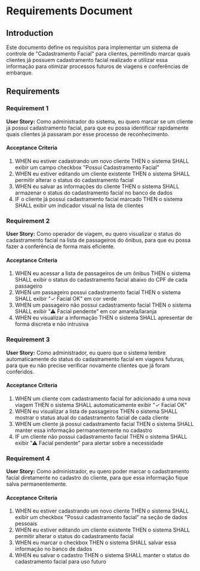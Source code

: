 # Requirements Document

## Introduction

Este documento define os requisitos para implementar um sistema de controle de "Cadastramento Facial" para clientes, permitindo marcar quais clientes já possuem cadastramento facial realizado e utilizar essa informação para otimizar processos futuros de viagens e conferências de embarque.

## Requirements

### Requirement 1

**User Story:** Como administrador do sistema, eu quero marcar se um cliente já possui cadastramento facial, para que eu possa identificar rapidamente quais clientes já passaram por esse processo de reconhecimento.

#### Acceptance Criteria

1. WHEN eu estiver cadastrando um novo cliente THEN o sistema SHALL exibir um campo checkbox "Possui Cadastramento Facial"
2. WHEN eu estiver editando um cliente existente THEN o sistema SHALL permitir alterar o status do cadastramento facial
3. WHEN eu salvar as informações do cliente THEN o sistema SHALL armazenar o status do cadastramento facial no banco de dados
4. IF o cliente já possui cadastramento facial marcado THEN o sistema SHALL exibir um indicador visual na lista de clientes

### Requirement 2

**User Story:** Como operador de viagem, eu quero visualizar o status do cadastramento facial na lista de passageiros do ônibus, para que eu possa fazer a conferência de forma mais eficiente.

#### Acceptance Criteria

1. WHEN eu acessar a lista de passageiros de um ônibus THEN o sistema SHALL exibir o status do cadastramento facial abaixo do CPF de cada passageiro
2. WHEN um passageiro possui cadastramento facial THEN o sistema SHALL exibir "✓ Facial OK" em cor verde
3. WHEN um passageiro não possui cadastramento facial THEN o sistema SHALL exibir "⚠ Facial pendente" em cor amarela/laranja
4. WHEN eu visualizar a informação THEN o sistema SHALL apresentar de forma discreta e não intrusiva

### Requirement 3

**User Story:** Como administrador, eu quero que o sistema lembre automaticamente do status do cadastramento facial em viagens futuras, para que eu não precise verificar novamente clientes que já foram conferidos.

#### Acceptance Criteria

1. WHEN um cliente com cadastramento facial for adicionado a uma nova viagem THEN o sistema SHALL automaticamente exibir "✓ Facial OK"
2. WHEN eu visualizar a lista de passageiros THEN o sistema SHALL mostrar o status atual do cadastramento facial de cada cliente
3. WHEN um cliente já possui cadastramento facial THEN o sistema SHALL manter essa informação permanentemente no cadastro
4. IF um cliente não possui cadastramento facial THEN o sistema SHALL exibir "⚠ Facial pendente" para alertar sobre a necessidade

### Requirement 4

**User Story:** Como administrador, eu quero poder marcar o cadastramento facial diretamente no cadastro do cliente, para que essa informação fique salva permanentemente.

#### Acceptance Criteria

1. WHEN eu estiver cadastrando um novo cliente THEN o sistema SHALL exibir um checkbox "Possui cadastramento facial" na seção de dados pessoais
2. WHEN eu estiver editando um cliente existente THEN o sistema SHALL permitir alterar o status do cadastramento facial
3. WHEN eu marcar o checkbox THEN o sistema SHALL salvar essa informação no banco de dados
4. WHEN eu salvar o cadastro THEN o sistema SHALL manter o status do cadastramento facial para uso futuro